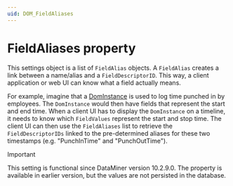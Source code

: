 ```yaml
---
uid: DOM_FieldAliases
---
```


# FieldAliases property

This settings object is a list of `FieldAlias` objects. A `FieldAlias` creates a link between a name/alias and a `FieldDescriptorID`. This way, a client application or web UI can know what a field actually means.

For example, imagine that a [DomInstance](xref:DomInstance) is used to log time punched in by employees. The `DomInstance` would then have fields that represent the start and end time. When a client UI has to display the `DomInstance` on a timeline, it needs to know which `FieldValues` represent the start and stop time. The client UI can then use the `FieldAliases` list to retrieve the `FieldDescriptorIDs` linked to the pre-determined aliases for these two timestamps (e.g. "PunchInTime" and "PunchOutTime").

> [!IMPORTANT]
> This setting is functional since DataMiner version 10.2.9.0. The property is available in earlier version, but the values are not persisted in the database.
